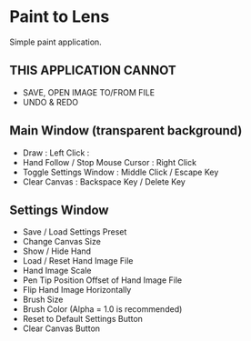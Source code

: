 # Paint to Lens

Simple paint application.

## THIS APPLICATION CANNOT

- SAVE, OPEN IMAGE TO/FROM FILE
- UNDO & REDO


## Main Window (transparent background)

- Draw : Left Click : 
- Hand Follow / Stop Mouse Cursor : Right Click
- Toggle Settings Window : Middle Click / Escape Key
- Clear Canvas : Backspace Key / Delete Key


## Settings Window

- Save / Load Settings Preset
- Change Canvas Size
- Show / Hide Hand
- Load / Reset Hand Image File
- Hand Image Scale
- Pen Tip Position Offset of Hand Image File
- Flip Hand Image Horizontally
- Brush Size
- Brush Color (Alpha = 1.0 is recommended)
- Reset to Default Settings Button
- Clear Canvas Button

